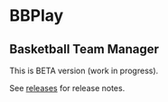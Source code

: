 # BBPlay

## Basketball Team Manager

This is BETA version (work in progress). 

See [releases](https://github.com/Horuss/bbplay/releases) for release notes.